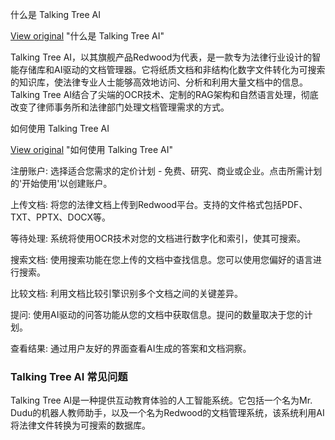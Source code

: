 什么是 Talking Tree AI

[View original](https://aipure.ai/cn/products/talking-tree/introduction) "什么是 Talking Tree AI"

Talking Tree AI，以其旗舰产品Redwood为代表，是一款专为法律行业设计的智能存储库和AI驱动的文档管理器。它将纸质文档和非结构化数字文件转化为可搜索的知识库，使法律专业人士能够高效地访问、分析和利用大量文档中的信息。Talking Tree AI结合了尖端的OCR技术、定制的RAG架构和自然语言处理，彻底改变了律师事务所和法律部门处理文档管理需求的方式。

如何使用 Talking Tree AI

[View original](https://aipure.ai/cn/products/talking-tree/howto) "如何使用 Talking Tree AI"

注册账户: 选择适合您需求的定价计划 - 免费、研究、商业或企业。点击所需计划的'开始使用'以创建账户。

上传文档: 将您的法律文档上传到Redwood平台。支持的文件格式包括PDF、TXT、PPTX、DOCX等。

等待处理: 系统将使用OCR技术对您的文档进行数字化和索引，使其可搜索。

搜索文档: 使用搜索功能在您上传的文档中查找信息。您可以使用您偏好的语言进行搜索。

比较文档: 利用文档比较引擎识别多个文档之间的关键差异。

提问: 使用AI驱动的问答功能从您的文档中获取信息。提问的数量取决于您的计划。

查看结果: 通过用户友好的界面查看AI生成的答案和文档洞察。

### Talking Tree AI 常见问题

Talking Tree AI是一种提供互动教育体验的人工智能系统。它包括一个名为Mr. Dudu的机器人教师助手，以及一个名为Redwood的文档管理系统，该系统利用AI将法律文件转换为可搜索的数据库。